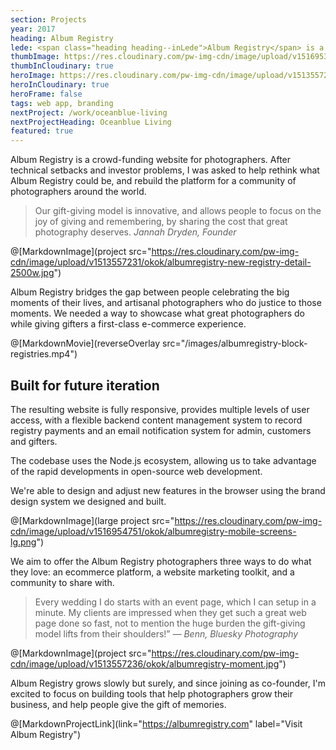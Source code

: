 ```yaml
---
section: Projects
year: 2017
heading: Album Registry
lede: <span class="heading heading--inLede">Album Registry</span> is a crowd-funding platform to help pro photographers grow their business. I designed the interface and built the web app.
thumbImage: https://res.cloudinary.com/pw-img-cdn/image/upload/v1516953099/okok/thumb-albumregistry.jpg
thumbInCloudinary: true
heroImage: https://res.cloudinary.com/pw-img-cdn/image/upload/v1513557239/okok/albumregistry-new-profile-2500w.jpg
heroInCloudinary: true
heroFrame: false
tags: web app, branding
nextProject: /work/oceanblue-living
nextProjectHeading: Oceanblue Living
featured: true
---
```


Album Registry is a crowd-funding website for photographers. After technical setbacks and investor problems, I was asked to help rethink what Album Registry could
be, and rebuild the platform for a community of photographers around the world.

> Our gift-giving model is innovative, and allows people to focus on the joy of giving and remembering, by sharing the cost that great photography deserves. _Jannah Dryden, Founder_

@[MarkdownImage](project src="https://res.cloudinary.com/pw-img-cdn/image/upload/v1513557231/okok/albumregistry-new-registry-detail-2500w.jpg")

Album Registry bridges the gap between people celebrating the big moments of their lives, and artisanal photographers who do justice to those moments. We needed a way to showcase what great photographers do while giving gifters a first-class e-commerce
experience.

@[MarkdownMovie](reverseOverlay src="/images/albumregistry-block-registries.mp4")

## Built for future iteration

The resulting website is fully responsive, provides multiple levels of user access, with a flexible backend content management system to record registry payments and an email notification system for admin, customers and gifters.

The codebase uses the Node.js ecosystem, allowing us to take advantage of the rapid developments in open-source web development.

We're able to design and adjust new features in the browser using the brand design system we designed and built.

<!-- @[MarkdownImage](large src="https://res.cloudinary.com/pw-img-cdn/image/upload/v1513558122/okok/albumregistry-mobile-O.png") -->

@[MarkdownImage](large project src="https://res.cloudinary.com/pw-img-cdn/image/upload/v1516954751/okok/albumregistry-mobile-screens-lg.png")

We aim to offer the Album Registry photographers three ways to do what they love: an ecommerce platform, a website marketing toolkit, and a community to share with.

> Every wedding I do starts with an event page, which I can setup in a minute. My clients are impressed when they get such a great web page done so fast, not to mention the huge burden the gift-giving model lifts from their shoulders!” _— Benn, Bluesky Photography_

@[MarkdownImage](project src="https://res.cloudinary.com/pw-img-cdn/image/upload/v1513557236/okok/albumregistry-moment.jpg")

Album Registry grows slowly but surely, and since joining as co-founder, I'm excited to
focus on building tools that help photographers grow their business, and help people give the gift of memories.

<!-- @[MarkdownNote](note="Frontend development done in collaboration with <a href='https://github.com/BarryPH'> Barry Phillip Hall.</a>") -->

<!-- @[MarkdownButton](link="https://albumregistry.com" label="Visit Album Registry") -->

@[MarkdownProjectLink](link="https://albumregistry.com" label="Visit Album Registry")
